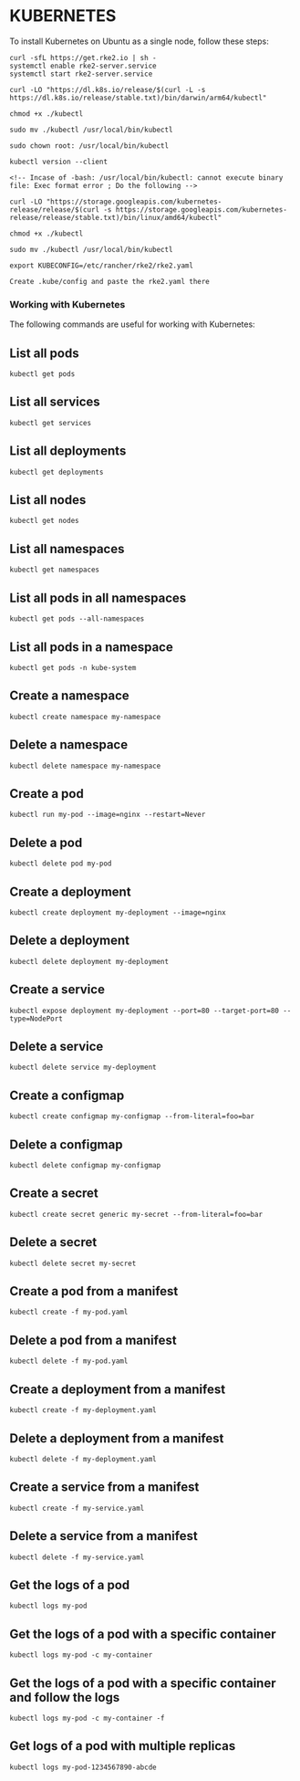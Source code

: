 # KUBERNETES
To install Kubernetes on Ubuntu as a single node, follow these steps:

```
curl -sfL https://get.rke2.io | sh -
systemctl enable rke2-server.service
systemctl start rke2-server.service

curl -LO "https://dl.k8s.io/release/$(curl -L -s https://dl.k8s.io/release/stable.txt)/bin/darwin/arm64/kubectl"

chmod +x ./kubectl

sudo mv ./kubectl /usr/local/bin/kubectl

sudo chown root: /usr/local/bin/kubectl

kubectl version --client

<!-- Incase of -bash: /usr/local/bin/kubectl: cannot execute binary file: Exec format error ; Do the following -->

curl -LO "https://storage.googleapis.com/kubernetes-release/release/$(curl -s https://storage.googleapis.com/kubernetes-release/release/stable.txt)/bin/linux/amd64/kubectl"

chmod +x ./kubectl

sudo mv ./kubectl /usr/local/bin/kubectl

export KUBECONFIG=/etc/rancher/rke2/rke2.yaml

Create .kube/config and paste the rke2.yaml there

```

### Working with Kubernetes
The following commands are useful for working with Kubernetes:

## List all pods
```
kubectl get pods
```

## List all services
```
kubectl get services
```

## List all deployments
```
kubectl get deployments
```

## List all nodes
```
kubectl get nodes
```

## List all namespaces
```
kubectl get namespaces
```

## List all pods in all namespaces
```
kubectl get pods --all-namespaces
```

## List all pods in a namespace
```
kubectl get pods -n kube-system
```

## Create a namespace
```
kubectl create namespace my-namespace
```

## Delete a namespace
```
kubectl delete namespace my-namespace
```

## Create a pod
```
kubectl run my-pod --image=nginx --restart=Never
```

## Delete a pod
```
kubectl delete pod my-pod
```

## Create a deployment
```
kubectl create deployment my-deployment --image=nginx
```

## Delete a deployment
```
kubectl delete deployment my-deployment
```

## Create a service
```
kubectl expose deployment my-deployment --port=80 --target-port=80 --type=NodePort
```

## Delete a service
```
kubectl delete service my-deployment
```

## Create a configmap
```
kubectl create configmap my-configmap --from-literal=foo=bar
```

## Delete a configmap
```
kubectl delete configmap my-configmap
```

## Create a secret
```
kubectl create secret generic my-secret --from-literal=foo=bar
```

## Delete a secret
```
kubectl delete secret my-secret
```

## Create a pod from a manifest
```
kubectl create -f my-pod.yaml
```

## Delete a pod from a manifest
```
kubectl delete -f my-pod.yaml
```

## Create a deployment from a manifest
```
kubectl create -f my-deployment.yaml
```

## Delete a deployment from a manifest
```
kubectl delete -f my-deployment.yaml
```

## Create a service from a manifest
```
kubectl create -f my-service.yaml
```

## Delete a service from a manifest
```
kubectl delete -f my-service.yaml
```

## Get the logs of a pod
```
kubectl logs my-pod
```

## Get the logs of a pod with a specific container
```
kubectl logs my-pod -c my-container
```

## Get the logs of a pod with a specific container and follow the logs
```
kubectl logs my-pod -c my-container -f
```

## Get logs of a pod with multiple replicas
```
kubectl logs my-pod-1234567890-abcde
```


